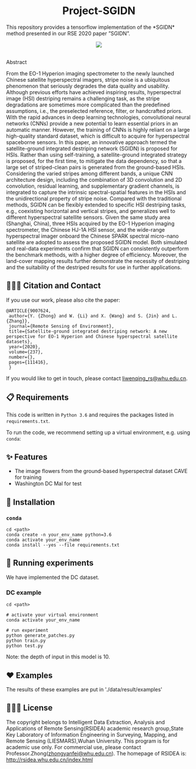  <h1 align="center"> Project-SGIDN </h1>
This repository provides a tensorflow implementation of the *SGIDN* method presented in our
RSE 2020 paper  ”SGIDN”.

<p align="center">
  <a href="https://github.com/TulioOParreiras/ProjectTemplate/issues">
    </a>
    <img src="https://github.com/lzz11834/SGIDN/blob/master/imgs/Chapter.3-Fig.3.png" />
	<br>
	<br>
</p

Abstract

From the EO-1 Hyperion imaging spectrometer to the newly launched Chinese satellite hyperspectral imagers, stripe noise is a ubiquitous phenomenon that seriously degrades the data quality and usability. Although previous efforts have achieved inspiring results, hyperspectral image (HSI) destriping remains a challenging task, as the stripe degradations are sometimes more complicated than the predefined assumptions, i.e., the preselected reference, filter, or handcrafted priors. With the rapid advances in deep learning technologies, convolutional neural networks (CNNs) provide a new potential to learn essential priors in an automatic manner. However, the training of CNNs is highly reliant on a large high-quality standard dataset, which is difficult to acquire for hyperspectral spaceborne sensors. In this paper, an innovative approach termed the satellite-ground integrated destriping network (SGIDN) is proposed for HSIs. Rather than using self-training, a satellite-ground integrated strategy is proposed, for the first time, to mitigate the data dependency, so that a large set of striped-clean pairs is generated from the ground-based HSIs. Considering the varied stripes among different bands, a unique CNN architecture design, including the combination of 3D convolution and 2D convolution, residual learning, and supplementary gradient channels, is integrated to capture the intrinsic spectral-spatial features in the HSIs and the unidirectional property of stripe noise. Compared with the traditional methods, SGIDN can be flexibly extended to specific HSI destriping tasks, e.g., coexisting horizontal and vertical stripes, and generalizes well to different hyperspectral satellite sensors. Given the same study area (Shanghai, China), three HSIs acquired by the EO-1 Hyperion imaging spectrometer, the Chinese HJ-1A HSI sensor, and the wide-range hyperspectral imager onboard the Chinese SPARK spectral micro-nano satellite are adopted to assess the proposed SGIDN model. Both simulated and real-data experiments confirm that SGIDN can consistently outperform the benchmark methods, with a higher degree of efficiency. Moreover, the land-cover mapping results further demonstrate the necessity of destriping and the suitability of the destriped results for use in further applications.

## 👨🏻‍💻 Citation and Contact

If you use our work, please also cite the paper:

```
@ARTICLE{9007624,  
 author={Y. {Zhong} and W. {Li} and X. {Wang} and S. {Jin} and L. {Zhang}},
 journal={Remote Sensing of Environment},
 title={Satellite-ground integrated destriping network: A new perspective for EO-1 Hyperion and Chinese hyperspectral satellite datasets},
 year={2020},
 volume={237},
 number={},
 pages={111416},
 }
```

If you would like to get in touch, please contact [liwenqing_rs@whu.edu.cn](mailto:luozhaozhi2016@whu.edu.cn).

## 📋 Requirements

This code is written in `Python 3.6` and requires the packages listed in `requirements.txt`.

To run the code, we recommend setting up a virtual environment, e.g. using `conda`:

## ✨ Features
* The image flowers from the ground-based hyperspectral dataset CAVE for training
* Washington DC Mal for test


## 📲 Installation
### `conda`

```
cd <path>
conda create -n your_env_name python=3.6
conda activate your_env_name
conda install --yes --file requirements.txt
```

## 🚀 Running experiments

We have implemented the DC dataset.

### DC example

```
cd <path>

# activate your virtual environment
conda activate your_env_name

# run experiment
python generate_patches.py
python train.py
python test.py
```
Note: the depth of input in this model is 10.

## ❤️ Examples
The results of these examples are put in './data/result/examples'


## 👮🏻‍♂️ License
The copyright belongs to Intelligent Data Extraction, Analysis and Applications of Remote Sensing(RSIDEA) academic research group,State Key Laboratory of Information Engineering in Surveying, Mapping, and Remote Sensing (LIESMARS),Wuhan University.
This program is for academic use only. For commercial use, please contact Professor.Zhong(zhongyanfei@whu.edu.cn).
The homepage of RSIDEA is: http://rsidea.whu.edu.cn/index.html
